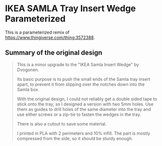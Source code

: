 # IKEA SAMLA Tray Insert Wedge Parameterized

This is a parameterized remix of https://www.thingiverse.com/thing:3572388.

## Summary of the original design

> This is a minor upgrade to the "IKEA Samla Insert Wedge" by Dvogonen.
> 
> Its basic purpose is to push the small ends of the Samla tray insert apart, to prevent it from slipping over the notches down into the Samla box.
> 
> With the original design, I could not reliably get a double sided tape to stick onto the tray, so I designed a version with two 5mm holes. Use them as guides to drill holes of the same diameter into the tray and use either screws or a zip-tie to fasten the wedges in the tray.
> 
> There is also a cutout to save some material.
> 
> I printed in PLA with 2 perimeters and 10% infill. The part is mostly compressed from the side, so it should be sturdy enough.
